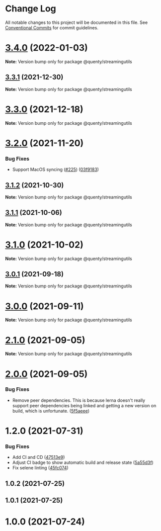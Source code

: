 # Change Log

All notable changes to this project will be documented in this file.
See [Conventional Commits](https://conventionalcommits.org) for commit guidelines.

# [3.4.0](https://github.com/Quenty/NevermoreEngine/compare/@quenty/streamingutils@3.3.1...@quenty/streamingutils@3.4.0) (2022-01-03)

**Note:** Version bump only for package @quenty/streamingutils





## [3.3.1](https://github.com/Quenty/NevermoreEngine/compare/@quenty/streamingutils@3.3.0...@quenty/streamingutils@3.3.1) (2021-12-30)

**Note:** Version bump only for package @quenty/streamingutils





# [3.3.0](https://github.com/Quenty/NevermoreEngine/compare/@quenty/streamingutils@3.2.0...@quenty/streamingutils@3.3.0) (2021-12-18)

**Note:** Version bump only for package @quenty/streamingutils





# [3.2.0](https://github.com/Quenty/NevermoreEngine/compare/@quenty/streamingutils@3.1.2...@quenty/streamingutils@3.2.0) (2021-11-20)


### Bug Fixes

* Support MacOS syncing ([#225](https://github.com/Quenty/NevermoreEngine/issues/225)) ([03f9183](https://github.com/Quenty/NevermoreEngine/commit/03f918392c6a5bdd33f8a17c38de371d1e06c67a))





## [3.1.2](https://github.com/Quenty/NevermoreEngine/compare/@quenty/streamingutils@3.1.1...@quenty/streamingutils@3.1.2) (2021-10-30)

**Note:** Version bump only for package @quenty/streamingutils





## [3.1.1](https://github.com/Quenty/NevermoreEngine/compare/@quenty/streamingutils@3.1.0...@quenty/streamingutils@3.1.1) (2021-10-06)

**Note:** Version bump only for package @quenty/streamingutils





# [3.1.0](https://github.com/Quenty/NevermoreEngine/compare/@quenty/streamingutils@3.0.1...@quenty/streamingutils@3.1.0) (2021-10-02)

**Note:** Version bump only for package @quenty/streamingutils





## [3.0.1](https://github.com/Quenty/NevermoreEngine/compare/@quenty/streamingutils@3.0.0...@quenty/streamingutils@3.0.1) (2021-09-18)

**Note:** Version bump only for package @quenty/streamingutils





# [3.0.0](https://github.com/Quenty/NevermoreEngine/compare/@quenty/streamingutils@2.1.0...@quenty/streamingutils@3.0.0) (2021-09-11)

**Note:** Version bump only for package @quenty/streamingutils





# [2.1.0](https://github.com/Quenty/NevermoreEngine/compare/@quenty/streamingutils@2.0.0...@quenty/streamingutils@2.1.0) (2021-09-05)

**Note:** Version bump only for package @quenty/streamingutils





# [2.0.0](https://github.com/Quenty/NevermoreEngine/compare/@quenty/streamingutils@1.2.0...@quenty/streamingutils@2.0.0) (2021-09-05)


### Bug Fixes

* Remove peer dependencies. This is because lerna doesn't really support peer dependencies being linked and getting a new version on build, which is unfortunate. ([5f5aeee](https://github.com/Quenty/NevermoreEngine/commit/5f5aeeea8de9975435309e53679f0ef7064f9dd0))





# 1.2.0 (2021-07-31)


### Bug Fixes

* Add CI and CD ([47513e9](https://github.com/Quenty/NevermoreEngine/commit/47513e9b568162707534af132396dd8756947dd3))
* Adjust CI badge to show automatic build and release state ([5a55d3f](https://github.com/Quenty/NevermoreEngine/commit/5a55d3f19bf8d66a760d67da9b56ed47fab74656))
* Fix selene linting ([45fc074](https://github.com/Quenty/NevermoreEngine/commit/45fc07489ee59127ac6582689f19a0e87c1e5b5a))



## 1.0.2 (2021-07-25)



## 1.0.1 (2021-07-25)



# 1.0.0 (2021-07-24)
